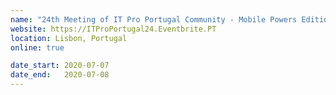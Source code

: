 ```yaml
---
name: "24th Meeting of IT Pro Portugal Community - Mobile Powers Edition"
website: https://ITProPortugal24.Eventbrite.PT
location: Lisbon, Portugal
online: true

date_start: 2020-07-07
date_end:   2020-07-08
---
```

